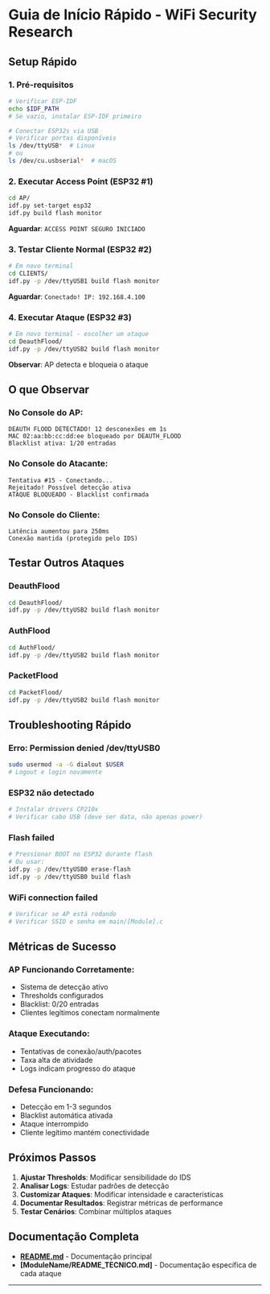 # Guia de Início Rápido - WiFi Security Research

## Setup Rápido

### 1. Pré-requisitos
```bash
# Verificar ESP-IDF
echo $IDF_PATH
# Se vazio, instalar ESP-IDF primeiro

# Conectar ESP32s via USB
# Verificar portas disponíveis
ls /dev/ttyUSB*  # Linux
# ou
ls /dev/cu.usbserial*  # macOS
```

### 2. Executar Access Point (ESP32 #1)
```bash
cd AP/
idf.py set-target esp32
idf.py build flash monitor
```
**Aguardar**: `ACCESS POINT SEGURO INICIADO`

### 3. Testar Cliente Normal (ESP32 #2)
```bash
# Em novo terminal
cd CLIENTS/
idf.py -p /dev/ttyUSB1 build flash monitor
```
**Aguardar**: `Conectado! IP: 192.168.4.100`

### 4. Executar Ataque (ESP32 #3)
```bash
# Em novo terminal - escolher um ataque
cd DeauthFlood/
idf.py -p /dev/ttyUSB2 build flash monitor
```
**Observar**: AP detecta e bloqueia o ataque

## O que Observar

### No Console do AP:
```
DEAUTH FLOOD DETECTADO! 12 desconexões em 1s
MAC 02:aa:bb:cc:dd:ee bloqueado por DEAUTH_FLOOD
Blacklist ativa: 1/20 entradas
```

### No Console do Atacante:
```
Tentativa #15 - Conectando...
Rejeitado! Possível detecção ativa
ATAQUE BLOQUEADO - Blacklist confirmada
```

### No Console do Cliente:
```
Latência aumentou para 250ms
Conexão mantida (protegido pelo IDS)
```

## Testar Outros Ataques

### DeauthFlood
```bash
cd DeauthFlood/
idf.py -p /dev/ttyUSB2 build flash monitor
```

### AuthFlood  
```bash
cd AuthFlood/
idf.py -p /dev/ttyUSB2 build flash monitor
```

### PacketFlood
```bash
cd PacketFlood/
idf.py -p /dev/ttyUSB2 build flash monitor
```

## Troubleshooting Rápido

### Erro: Permission denied /dev/ttyUSB0
```bash
sudo usermod -a -G dialout $USER
# Logout e login novamente
```

### ESP32 não detectado
```bash
# Instalar drivers CP210x
# Verificar cabo USB (deve ser data, não apenas power)
```

### Flash failed
```bash
# Pressionar BOOT no ESP32 durante flash
# Ou usar:
idf.py -p /dev/ttyUSB0 erase-flash
idf.py -p /dev/ttyUSB0 build flash
```

### WiFi connection failed
```bash
# Verificar se AP está rodando
# Verificar SSID e senha em main/[Module].c
```

## Métricas de Sucesso

### AP Funcionando Corretamente:
- Sistema de detecção ativo
- Thresholds configurados
- Blacklist: 0/20 entradas
- Clientes legítimos conectam normalmente

### Ataque Executando:
- Tentativas de conexão/auth/pacotes
- Taxa alta de atividade
- Logs indicam progresso do ataque

### Defesa Funcionando:
- Detecção em 1-3 segundos
- Blacklist automática ativada
- Ataque interrompido
- Cliente legítimo mantém conectividade

## Próximos Passos

1. **Ajustar Thresholds**: Modificar sensibilidade do IDS
2. **Analisar Logs**: Estudar padrões de detecção
3. **Customizar Ataques**: Modificar intensidade e características
4. **Documentar Resultados**: Registrar métricas de performance
5. **Testar Cenários**: Combinar múltiplos ataques

## Documentação Completa

- **[README.md](README.md)** - Documentação principal
- **[ModuleName/README_TECNICO.md]** - Documentação específica de cada ataque

---

